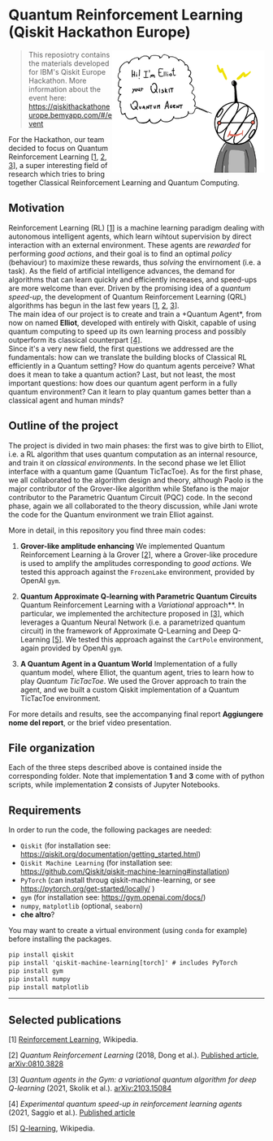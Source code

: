 # Quantum Reinforcement Learning (Qiskit Hackathon Europe)

<img src="./elliot.png" alt="Elliot" width="300px" align="right">

> This reposiotry contains the materials developed for IBM's Qiskit Europe Hackathon. More information about the event here: https://qiskithackathoneurope.bemyapp.com/#/event

For the Hackathon, our team decided to focus on Quantum Reinforcement Learning [[1](#1), [2](#2), [3](#3)], a super interesting field of research which tries to bring together Classical Reinforcement Learning and Quantum Computing.  

## Motivation  
Reinforcement Learning (RL) [[1]](#1) is a machine learning paradigm dealing with autonomous intelligent agents, which learn wihtout supervision by direct interaction with an external environment. These agents are *rewarded* for performing *good actions*, and their goal is to find an optimal *policy* (behaviour) to maximize these rewards, thus *solving* the envirnoment (i.e. a task). As the field of artificial intelligence advances, the demand for algorithms that can learn quickly and efficiently increases, and speed-ups are more welcome than ever. Driven by the promising idea of a *quantum speed-up*, the development of Quantum Reinforcement Learning (QRL) algorithms has begun in the last few years [[1](#1), [2](#2), [3](#3)].  
The main idea of our project is to create and train a +Quantum Agent*, from now on named **Elliot**, developed with entirely with Qiskit, capable of using quantum computing to speed up its own learning process and possibly outperform its classical counterpart [[4]](#4).  
Since it's a very new field, the first questions we addressed are the fundamentals: how can we translate the building blocks of Classical RL efficiently in a Quantum setting? How do quantum agents perceive? What does it mean to take a quantum action? Last, but not least, the most important questions: how does our quantum agent perform in a fully quantum environment? Can it learn to play quantum games better than a classical agent and human minds? 

## Outline of the project

The project is divided in two main phases: the first was to give birth to Elliot, i.e. a RL algorithm that uses quantum computation as an internal resource, and train it on *classical environments*. In the second phase we let Elliot interface with a quantum game (Quantum TicTacToe). As for the first phase, we all collaborated to the algorithm design and theory, although Paolo is the major contributor of the Grover-like algorithm while Stefano is the major contributor to the Parametric Quantum Circuit (PQC) code. In the second phase, again we all collaborated to the theory discussion, while Jani wrote the code for the Quantum environment we train Elliot against.  

More in detail, in this repository you find three main codes:

1. **Grover-like amplitude enhancing** 
We implemented Quantum Reinforcement Learning à la Grover [[2]](#2), where a Grover-like procedure is used to amplify the amplitudes corresponding to *good actions*. We tested this approach against the `FrozenLake` environment, provided by OpenAI `gym`. 

2. **Quantum Approximate Q-learning with Parametric Quantum Circuits**
Quantum Reinforcement Learning with a *Variational* approach**. In particular, we implemented the architecture proposed in [[3]](#3), which leverages a Quantum Neural Network (i.e. a parametrized quantum circuit) in the framework of Approximate Q-Learning and Deep Q-Learning [[5]](#5). We tested this approach against the `CartPole` environment, again provided by OpenAI `gym`.

3. **A Quantum Agent in a Quantum World**
Implementation of a fully quantum model, where Elliot, the quantum agent, tries to learn how to play *Quantum TicTacToe*. We used the Grover approach to train the agent, and we built a custom Qiskit implementation of a Quantum TicTacToe environment.

For more details and results, see the accompanying final report **Aggiungere nome del report**, or the brief video presentation.

## File organization

Each of the three steps described above is contained inside the corresponding folder. Note that implementation **1** and **3** come with of python scripts, while implementation **2** consists of Jupyter Notebooks.

## Requirements 

In order to run the code, the following packages are needed: 

* `Qiskit` (for installation see: https://qiskit.org/documentation/getting_started.html)
* `Qiskit Machine Learning` (for installation see: https://github.com/Qiskit/qiskit-machine-learning#installation)
* `PyTorch` (can install throug qiskit-machine-learning, or see https://pytorch.org/get-started/locally/ )
* `gym` (for installation see: https://gym.openai.com/docs/)
* `numpy`, `matplotlib` (optional, `seaborn`)
* **che altro**?

You may want to create a virtual environment (using `conda` for example) before installing the packages.

```
pip install qiskit
pip install 'qiskit-machine-learning[torch]' # includes PyTorch
pip install gym
pip install numpy
pip install matplotlib
```

---

## Selected publications

<a id="1">[1]</a> [Reinforcement Learning](https://en.wikipedia.org/wiki/Reinforcement_learning), Wikipedia. 

<a id="2">[2]</a> _Quantum Reinforcement Learning_ (2018, Dong et al.). [Published article](https://ieeexplore.ieee.org/document/4579244/),  [arXiv:0810.3828](https://arxiv.org/abs/0810.3828)

<a id="3">[3]</a>  _Quantum agents in the Gym: a variational quantum algorithm for deep Q-learning_ (2021, Skolik et al.). [arXiv:2103.15084](https://arxiv.org/abs/2103.15084)

<a id="4">[4]</a> _Experimental quantum speed-up in reinforcement learning agents_ (2021, Saggio et al.). [Published article](https://www.nature.com/articles/s41586-021-03242-7)

<a id="5">[5]</a> [Q-learning](https://en.wikipedia.org/wiki/Q-learning), Wikipedia.